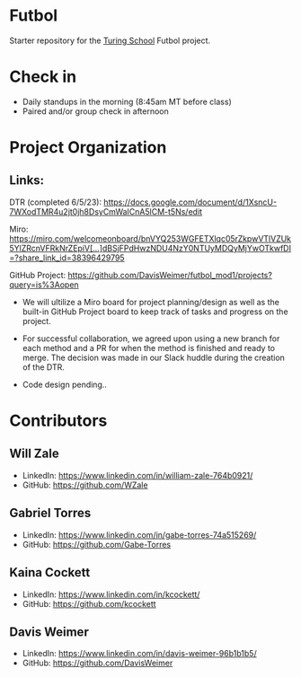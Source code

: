 # Futbol

Starter repository for the [Turing School](https://turing.io/) Futbol project.

# Check in 

  - Daily standups in the morning (8:45am MT before class)
  - Paired and/or group check in afternoon

# Project Organization
  ## Links:
  DTR (completed 6/5/23): https://docs.google.com/document/d/1XsncU-7WXodTMR4u2jt0jh8DsyCmWaICnA5lCM-t5Ns/edit

  Miro: https://miro.com/welcomeonboard/bnVYQ253WGFETXlqc05rZkpwVTlVZUk5YlZRcnVFRkNrZEpiV[…]dBSjFPdHwzNDU4NzY0NTUyMDQyMjYwOTkwfDI=?share_link_id=38396429795

  GitHub Project: https://github.com/DavisWeimer/futbol_mod1/projects?query=is%3Aopen

  - We will ultilize a Miro board for project planning/design as well as the built-in GitHub Project board to keep track of tasks and progress on the project.

  - For successful collaboration, we agreed upon using a new branch
  for each method and a PR for when the method is finished and ready to merge. The decision was made in our Slack huddle during the creation of the DTR.

  - Code design pending..

# Contributors

## Will Zale
  - LinkedIn: https://www.linkedin.com/in/william-zale-764b0921/
  - GitHub: https://github.com/WZale

## Gabriel Torres
  - LinkedIn: https://www.linkedin.com/in/gabe-torres-74a515269/
  - GitHub: https://github.com/Gabe-Torres

## Kaina Cockett
  - LinkedIn:  https://www.linkedin.com/in/kcockett/
  - GitHub:  https://github.com/kcockett

## Davis Weimer
  - LinkedIn: https://www.linkedin.com/in/davis-weimer-96b1b1b5/
  - GitHub: https://github.com/DavisWeimer
